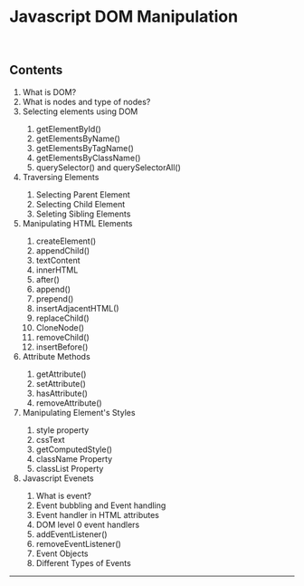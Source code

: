 <h1>Javascript DOM Manipulation</h1>
<br>

<h2>Contents</h2>
<ol>
    <li>What is DOM?</li>
    <li>What is nodes and type of nodes?</li>
    <li>Selecting elements using DOM</li>
    <ol>
        <li>getElementById()</li>
        <li>getElementsByName()</li>
        <li>getElementsByTagName()</li>
        <li>getElementsByClassName()</li>
        <li>querySelector() and querySelectorAll()</li>
    </ol>
    <li>Traversing Elements</li>
    <ol>
        <li>Selecting Parent Element</li>
        <li>Selecting Child Element</li>
        <li>Seleting Sibling Elements</li>
    </ol>
    <li>Manipulating HTML Elements</li>
    <ol>
        <li>createElement()</li>
        <li>appendChild()</li>
        <li>textContent</li>
        <li>innerHTML</li>
        <li>after()</li>
        <li>append()</li>
        <li>prepend()</li>
        <li>insertAdjacentHTML()</li>
        <li>replaceChild()</li>
        <li>CloneNode()</li>
        <li>removeChild()</li>
        <li>insertBefore()</li>
    </ol>
    <li>Attribute Methods</li>
    <ol>
        <li>getAttribute()</li>
        <li>setAttribute()</li>
        <li>hasAttribute()</li>
        <li>removeAttribute()</li>
    </ol>
    <li>Manipulating Element's Styles</li>
    <ol>
        <li>style property</li>
        <li>cssText</li>
        <li>getComputedStyle()</li>
        <li>className Property</li>
        <li>classList Property</li>
    </ol>
    <li>Javascript Evenets</li>
    <ol>
        <li>What is event?</li>
        <li>Event bubbling and Event handling</li>
        <li>Event handler in HTML attributes</li>
        <li>DOM level 0 event handlers</li>
        <li>addEventListener()</li>
        <li>removeEventListener()</li>
        <li>Event Objects</li>
        <li>Different Types of Events</li>
    </ol>
</ol>
<hr>